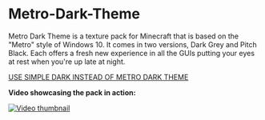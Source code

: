 # Metro-Dark-Theme

Metro Dark Theme is a texture pack for Minecraft that is based on the "Metro" style of Windows 10. It comes in two versions, Dark Grey and Pitch Black. Each offers a fresh new experience in all the GUIs putting your eyes at rest when you're up late at night.

[USE SIMPLE DARK INSTEAD OF METRO DARK THEME](https://plexion.dev/library/simpledark)

**Video showcasing the pack in action:**

[![Video thumbnail](https://img.youtube.com/vi/0sBNGzq1lP8/maxresdefault.jpg)](https://youtu.be/0sBNGzq1lP8)
